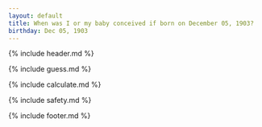 ```yaml
---
layout: default
title: When was I or my baby conceived if born on December 05, 1903?
birthday: Dec 05, 1903
---
```


{% include header.md %}

{% include guess.md %}

{% include calculate.md %}

{% include safety.md %}

{% include footer.md %}



